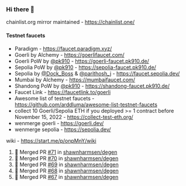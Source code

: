 ### Hi there 👋

chainlist.org mirror maintained - https://chainlist.one/

#### Testnet faucets
- Paradigm - https://faucet.paradigm.xyz/
- Goerli by Alchemy - https://goerlifaucet.com/
- Goerli PoW by [@pk910](https://github.com/pk910/PoWFaucet) - https://goerli-faucet.pk910.de/
- Sepolia PoW by [@pk910](https://github.com/pk910/PoWFaucet) - https://sepolia-faucet.pk910.de/
- Sepolia by [@Dock_Boss](https://twitter.com/Dock_Boss) & [@parithosh_j](https://twitter.com/parithosh_j) - https://faucet.sepolia.dev/
- Mumbai by Alchemy - https://mumbaifaucet.com/
- Shandong PoW by [@pk910](https://github.com/pk910/PoWFaucet) - https://shandong-faucet.pk910.de/ 
- Faucet Link - https://faucetlink.to/goerli
- Awesome list of testnet faucets - https://github.com/arddluma/awesome-list-testnet-faucets
- collect 10 Goerli/Sepolia ETH if you deployed >= 1 contract before November 15, 2022 - https://collect-test-eth.org/
- wenmerge goerli - https://goerli.dev/
- wenmerge sepolia - https://sepolia.dev/ 

wiki - https://start.me/p/onpMnY/wiki

<!--START_SECTION:activity-->
1. 🎉 Merged PR [#71](https://github.com/shawnharmsen/degen/pull/71) in [shawnharmsen/degen](https://github.com/shawnharmsen/degen)
2. 🎉 Merged PR [#70](https://github.com/shawnharmsen/degen/pull/70) in [shawnharmsen/degen](https://github.com/shawnharmsen/degen)
3. 🎉 Merged PR [#69](https://github.com/shawnharmsen/degen/pull/69) in [shawnharmsen/degen](https://github.com/shawnharmsen/degen)
4. 🎉 Merged PR [#68](https://github.com/shawnharmsen/degen/pull/68) in [shawnharmsen/degen](https://github.com/shawnharmsen/degen)
5. 🎉 Merged PR [#67](https://github.com/shawnharmsen/degen/pull/67) in [shawnharmsen/degen](https://github.com/shawnharmsen/degen)
<!--END_SECTION:activity-->

